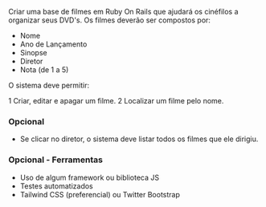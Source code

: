 Criar uma base de filmes em Ruby On Rails que ajudará os cinéfilos a organizar seus DVD's.
Os filmes deverão ser compostos por:

* Nome
* Ano de Lançamento
* Sinopse
* Diretor
* Nota (de 1 a 5)

O sistema deve permitir:

1 Criar, editar e apagar um filme.
2 Localizar um filme pelo nome.

### Opcional

* Se clicar no diretor, o sistema deve listar todos os filmes que ele dirigiu.

### Opcional - Ferramentas

* Uso de algum framework ou biblioteca JS
* Testes automatizados
* Tailwind CSS (preferencial) ou Twitter Bootstrap